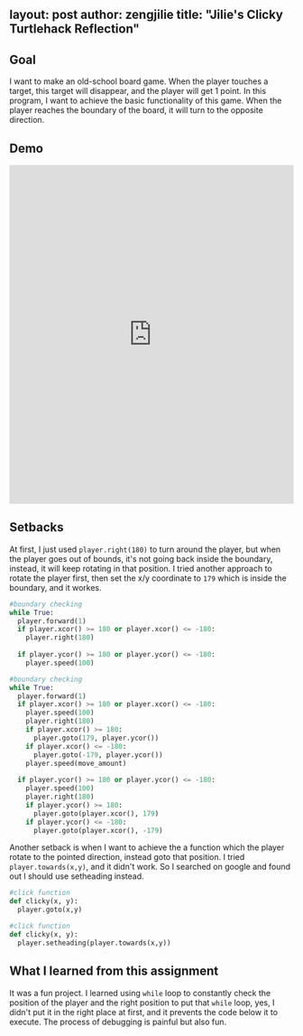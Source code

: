 layout: post
author: zengjilie
title: "Jilie's Clicky Turtlehack Reflection"
---

## Goal
I want to make an old-school board game. When the player touches a target, this target will disappear, and the player will get 1 point. 
In this program, I want to achieve the basic functionality of this game. When the player reaches the boundary of the board, it will turn to the opposite direction.

## Demo
<iframe src="https://trinket.io/embed/python/8f27440b3c" width="100%" height="600" frameborder="0" marginwidth="0" marginheight="0" allowfullscreen></iframe>

## Setbacks
At first, I just used `player.right(180)` to turn around the player, but when the player goes out of bounds, it's not going back inside the boundary, instead, it will keep rotating in that position. I tried another approach to rotate the player first, then set the x/y coordinate to `179` which is inside the boundary, and it workes.


```python
#boundary checking
while True:
  player.forward(1)
  if player.xcor() >= 180 or player.xcor() <= -180:
    player.right(180)
    
  if player.ycor() >= 180 or player.ycor() <= -180:
    player.speed(100)
```

```python
#boundary checking
while True:
  player.forward(1)
  if player.xcor() >= 180 or player.xcor() <= -180:
    player.speed(100)
    player.right(180)
    if player.xcor() >= 180:
      player.goto(179, player.ycor())
    if player.xcor() <= -180:
      player.goto(-179, player.ycor())
    player.speed(move_amount)
    
  if player.ycor() >= 180 or player.ycor() <= -180:
    player.speed(100)
    player.right(180)
    if player.ycor() >= 180:
      player.goto(player.xcor(), 179)
    if player.ycor() <= -180:
      player.goto(player.xcor(), -179)
```
Another setback is when I want to achieve the a function which the player rotate to the pointed direction, instead goto that position. I tried `player.towards(x,y)`, and it didn't work. So I searched on google and found out I should use setheading instead.

```python
#click function
def clicky(x, y):
  player.goto(x,y)
```

```python
#click function
def clicky(x, y):
  player.setheading(player.towards(x,y))
```

## What I learned from this assignment
It was a fun project. I learned using `while` loop to constantly check the position of the player and the right position to put that `while` loop, yes, I didn't put it in the right place at first, and it prevents the code below it to execute. The process of debugging is painful but also fun. 
